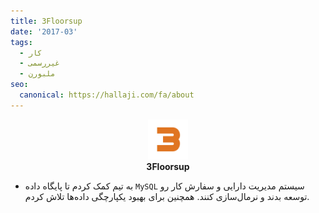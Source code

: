 ```yaml
---
title: 3Floorsup
date: '2017-03'
tags:
  - کار
  - غیررسمی
  - ملبورن
seo:
  canonical: https://hallaji.com/fa/about
---
```

<p align='center'>
  <img src='/assets/stories/3floorsup.png' height='64' /><br />
  <b>3Floorsup</b>
</p>

* به تیم کمک کردم تا پایگاه داده `MySQL`  سیستم مدیریت دارایی و سفارش کار رو توسعه بدند و نرمال‌سازی کنند. همچنین برای بهبود یکپارچگی داده‌ها تلاش کردم.
